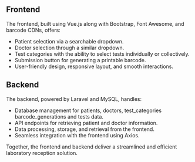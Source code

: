 ## Frontend

The frontend, built using Vue.js along with Bootstrap, Font Awesome, and barcode CDNs, offers:
- Patient selection via a searchable dropdown.
- Doctor selection through a similar dropdown.
- Test categories with the ability to select tests individually or collectively.
- Submission button for generating a printable barcode.
- User-friendly design, responsive layout, and smooth interactions.

## Backend

The backend, powered by Laravel and MySQL, handles:
- Database management for patients, doctors, test_categories barcode_generations and tests data.
- API endpoints for retrieving patient and doctor information.
- Data processing, storage, and retrieval from the frontend.
- Seamless integration with the frontend using Axios.

Together, the frontend and backend deliver a streamlined and efficient laboratory reception solution.
